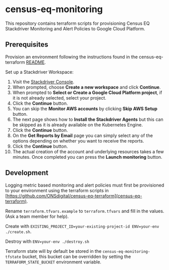 # census-eq-monitoring
This repository contains terraform scripts for provisioning Census EQ Stackdriver Monitoring and Alert Policies to Google Cloud Platform.

## Prerequisites
Provision an environment following the instructions found in the census-eq-terraform [README](https://github.com/ONSdigital/census-eq-terraform/edit/master/README.md).

Set up a Stackdriver Workspace:
1. Visit the [Stackdriver Console](https://console.cloud.google.com/monitoring).
2. When prompted, choose **Create a new workspace** and click **Continue**.
3. When prompted to **Select or Create a Google Cloud Platform project**, if it is not already selected, select your project.
4. Click the **Continue** button.
5. You can skip the **Monitor AWS accounts** by clicking  **Skip AWS Setup** button.
6. The next page shows how to **Install the Stackdriver Agents** but this can be skipped as it is already available on the Kubernetes Engine.
7. Click the **Continue** button.
9. On the **Get Reports by Email** page you can simply select any of the options depending on whether you want to receive the reports.
10. Click the **Continue** button.
11. The actual creation of the account and underlying resources takes a few minutes.  Once completed you can press the **Launch monitoring** button.

## Development
Logging metric based monitoring and alert policies must first be provisioned to your environment using the terraform scripts in [https://github.com/ONSdigital/census-eq-terraform](census-eq-terraform).

Rename `terraform.tfvars.example` to `terraform.tfvars` and fill in the values. (Ask a team member for help).

Create with `EXISTING_PROJECT_ID=your-existing-project-id ENV=your-env ./create.sh`.

Destroy with `ENV=your-env ./destroy.sh`

Terraform state will by default be stored in the `census-eq-monitoring-tfstate` bucket, this bucket can be overridden by setting the `TERRAFORM_STATE_BUCKET` environment variable.

